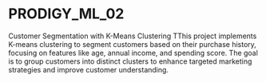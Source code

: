 # PRODIGY_ML_02
Customer Segmentation with K-Means Clustering  TThis project implements K-means clustering to segment customers based on their purchase history, focusing on features like age, annual income, and spending score. The goal is to group customers into distinct clusters to enhance targeted marketing strategies and improve customer understanding.
